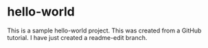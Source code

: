 # hello-world
This is a sample hello-world project. This was created from a GitHub tutorial. 
I have just created a readme-edit branch.
